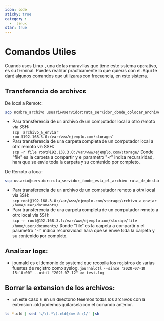 ```yaml
---
icon: code
sticky: true
category :
  -  linux
star: true
---
```

# Comandos Utiles 
Cuando uses Linux , una de las maravillas que tiene este sistema operativo, es su terminal.
Puedes realizar practicamente lo que quieras con el.
Aqui te daré algunos comandos que utilizaras con frecuencia, en este sistema.

## Transferencia de archivos
De local a Remoto:
```sh
scp nombre_archivo usuario@servidor:ruta_servidor_donde_colocar_archivo
```
+ Para transferencia de un archivo de un computador local a otro remoto via SSH:<br>
`scp  archivo_a_enviar root@192.168.3.0:/var/www/ejemplo.com/storage/`
+ Para transferencia de una carpeta completa de un computador local a otro remoto via SSH:<br>
`scp -r file root@192.168.3.0:/var/www/ejemplo.com/storage/`
Donde "file" es la carpeta a compartir y el parametro "-r" indica recursividad, hara que se envie toda la carpeta y su contenido por completo.

De Remoto a local:
```sh
scp usuario@servidor:ruta_servidor_donde_esta_el_archivo ruta_de_destino_local
```
+ Para transferencia de un archivo de un computador remoto a otro local via SSH:<br>
`scp root@192.168.3.0:/var/www/ejemplo.com/storage/archivo_a_enviar /home/user/documents/`
+ Para transferencia de una carpeta completa de un computador remoto a otro local via SSH:<br>
`scp -r root@192.168.3.0:/var/www/ejemplo.com/storage/file /home/user/documents/`
Donde "file" es la carpeta a compartir y el parametro "-r" indica recursividad, hara que se envie toda la carpeta y su contenido por completo.

## Analizar logs:
+ journald es el demonio de systemd que recopila los registros de varias fuentes de registro como syslog.
`journalctl --since "2020-07-10 15:10:00" --until "2020-07-12" >> test.log`

## Borrar la extension de los archivos:
+ En este caso si en un directorio tenemos todos los archivos con la extension .old  podemos quitarsela con el comando anterior.
```sh
ls *.old | sed 's/\(.*\).old$/mv & \1/' |sh
```


